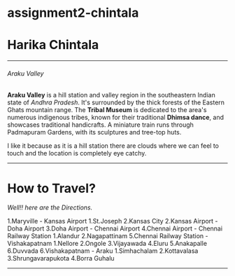 # assignment2-chintala

# Harika Chintala

---
###### Araku Valley

**Araku Valley** is a hill station and valley region in the southeastern Indian state of *Andhra Pradesh*. It's surrounded by the thick forests of the Eastern Ghats mountain range. The **Tribal Museum** is dedicated to the area's numerous indigenous tribes, known for their traditional **Dhimsa dance**, and showcases traditional handicrafts. A miniature train runs through Padmapuram Gardens, with its sculptures and tree-top huts.

I like it because as it is a hill station there are clouds where we can feel to touch and the  location is completely eye catchy.

---
# How to Travel?

*Well!! here are the Directions.*

1.Maryville - Kansas Airport
    1.St.Joseph
    2.Kansas City
2.Kansas Airport - Doha Airport
3.Doha Airport - Chennai Airport
4.Chennai Airport - Chennai Railway Station
    1.Alandur
    2.Nagapattinam
5.Chennai Railway Station - Vishakapatnam
    1.Nellore
    2.Ongole
    3.Vijayawada
    4.Eluru
    5.Anakapalle
    6.Duvvada
6.Vishakapatnam - Araku
    1.Simhachalam
    2.Kottavalasa
    3.Shrungavarapukota
    4.Borra Guhalu

---


